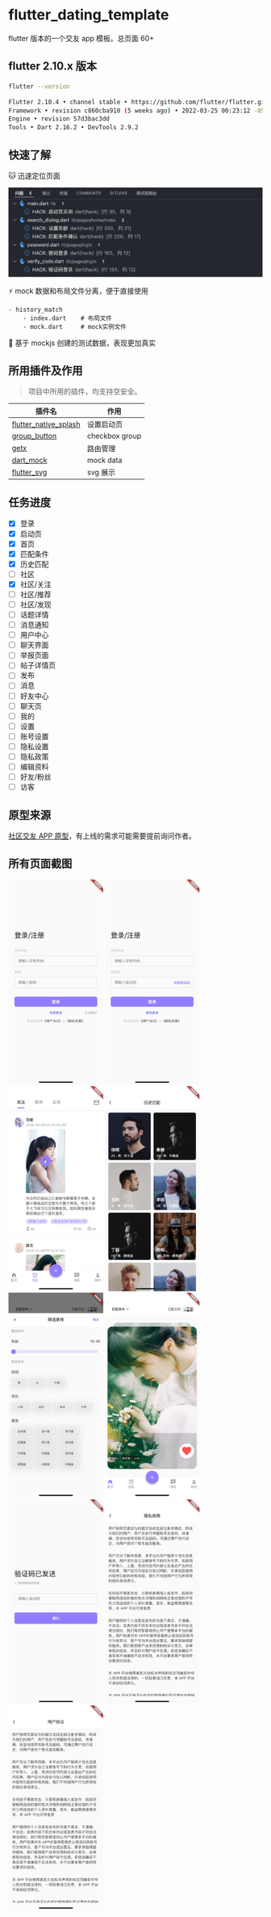 # flutter_dating_template

flutter 版本的一个交友 app 模板。总页面 60+

## flutter 2.10.x 版本

```sh
flutter --version
```

```sh
Flutter 2.10.4 • channel stable • https://github.com/flutter/flutter.git
Framework • revision c860cba910 (5 weeks ago) • 2022-03-25 00:23:12 -0500
Engine • revision 57d3bac3dd
Tools • Dart 2.16.2 • DevTools 2.9.2
```

## 快速了解

🐱 迅速定位页面

![](./readme/hack.png)

⚡ mock 数据和布局文件分离，便于直接使用

```
- history_match
    - index.dart    # 布局文件
    - mock.dart     # mock实例文件
```

🌊 基于 mockjs 创建的测试数据，表现更加真实

## 所用插件及作用

> 项目中所用的插件，均支持空安全。

| 插件名                                                                  | 作用           |
| ----------------------------------------------------------------------- | -------------- |
| [flutter_native_splash](https://pub.dev/packages/flutter_native_splash) | 设置启动页     |
| [group_button](https://pub.dev/packages/group_button)                   | checkbox group |
| [getx](https://github.com/jonataslaw/getx)                              | 路由管理       |
| [dart_mock](https://pub.dev/packages/dart_mock)                         | mock data      |
| [flutter_svg](https://pub.dev/packages/flutter_svg)                     | svg 展示       |

## 任务进度

- [x] 登录
- [x] 启动页
- [x] 首页
- [x] 匹配条件
- [x] 历史匹配
- [ ] 社区
- [x] 社区/关注
- [ ] 社区/推荐
- [ ] 社区/发现
- [ ] 话题详情
- [ ] 消息通知
- [ ] 用户中心
- [ ] 聊天界面
- [ ] 举报页面
- [ ] 帖子详情页
- [ ] 发布
- [ ] 消息
- [ ] 好友中心
- [ ] 聊天页
- [ ] 我的
- [ ] 设置
- [ ] 账号设置
- [ ] 隐私设置
- [ ] 隐私政策
- [ ] 编辑资料
- [ ] 好友/粉丝
- [ ] 访客

## 原型来源

[社区交友 APP 原型](https://demo.axureshop.com/?url=https://cloud.axureshop.com/CDYHH2&buyurl=https://www.axureshop.com/a/1473981.html)，有上线的需求可能需要提前询问作者。

## 所有页面截图

<img width="187.5" src="./readme/preview/登录-密码.jpg"/>
<img width="187.5" src="./readme/preview/登录-验证码.jpg"/>
<img width="187.5" src="./readme/preview/社区-关注.jpg"/>
<img width="187.5" src="./readme/preview/首页-历史匹配.jpg"/>
<img width="187.5" src="./readme/preview/首页-匹配条件.jpg"/>
<img width="187.5" src="./readme/preview/首页.jpg"/>
<img width="187.5" src="./readme/preview/忘记密码.jpg"/>
<img width="187.5" src="./readme/preview/隐私政策.jpg"/>
<img width="187.5" src="./readme/preview/用户协议.jpg"/>
